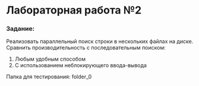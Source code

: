 Лабораторная работа №2
===========
### Задание:
Реализовать параллельный поиск строки в нескольких файлах на диске. Сравнить производительность с последовательным поиском: 
1. Любым удобным способом
2. С использованием неблокирующего ввода-вывода

Папка для тестирования: folder_0
